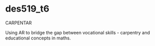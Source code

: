 # des519_t6

CARPENTAR

Using AR to bridge the gap between vocational skills - carpentry and educational concepts in maths.
